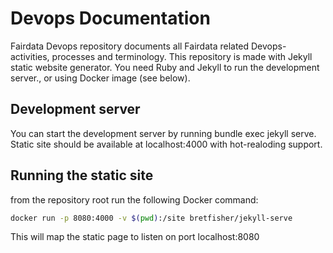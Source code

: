 # Devops Documentation

Fairdata Devops repository documents all Fairdata related Devops-activities, processes and terminology. This repository is made with Jekyll static website generator. You need Ruby and Jekyll to run the development server., or using Docker image (see below). 

## Development server

You can start the development server by running bundle exec jekyll serve. Static site should be available at localhost:4000 with hot-realoding support. 

## Running the static site


from the repository root run the following Docker command:
```bash
docker run -p 8080:4000 -v $(pwd):/site bretfisher/jekyll-serve
```
This will map the static page to listen on port localhost:8080
